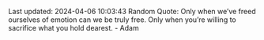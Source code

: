 Last updated: 2024-04-06 10:03:43
Random Quote: Only when we’ve freed ourselves of emotion can we be truly free. Only when you’re willing to sacrifice what you hold dearest. - Adam
